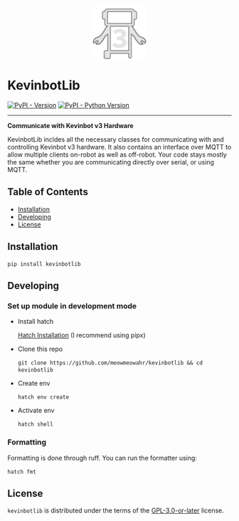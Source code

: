 <p align="center">
  <img src="docs/media/icon.svg" alt="Kevinbot v3 logo" width=120/>
</p>

# KevinbotLib

[![PyPI - Version](https://img.shields.io/pypi/v/kevinbotlib.svg)](https://pypi.org/project/kevinbotlib)
[![PyPI - Python Version](https://img.shields.io/pypi/pyversions/kevinbotlib.svg)](https://pypi.org/project/kevinbotlib)

-----

**Communicate with Kevinbot v3 Hardware**

KevinbotLib incldes all the necessary classes for communicating with and controlling Kevinbot v3 hardware. It also contains an interface over MQTT to allow multiple clients on-robot as well as off-robot. Your code stays mostly the same whether you are communicating directly over serial, or using MQTT.

## Table of Contents

- [Installation](#installation)
- [Developing](#developing)
- [License](#license)

## Installation

```console
pip install kevinbotlib
```

## Developing

### Set up module in development mode

* Install hatch
  
  [Hatch Installation](https://hatch.pypa.io/1.12/install/) (I recommend using pipx)
* Clone this repo

  ```console
  git clone https://github.com/meowmeowahr/kevinbotlib && cd kevinbotlib
  ```
* Create env
  ```console
  hatch env create
  ```
* Activate env

  ```console
  hatch shell
  ```

### Formatting

Formatting is done through ruff. You can run the formatter using:

```console
hatch fmt
```

## License

`kevinbotlib` is distributed under the terms of the [GPL-3.0-or-later](https://spdx.org/licenses/GPL-3.0-or-later.html) license.
